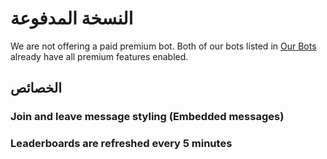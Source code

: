 # النسخة المدفوعة

We are not offering a paid premium bot. Both of our bots listed in [Our Bots](/ar/getting-started/our-bots.md) already have all premium features enabled.

## الخصائص

### Join and leave message styling (Embedded messages)

### Leaderboards are refreshed every 5 minutes
